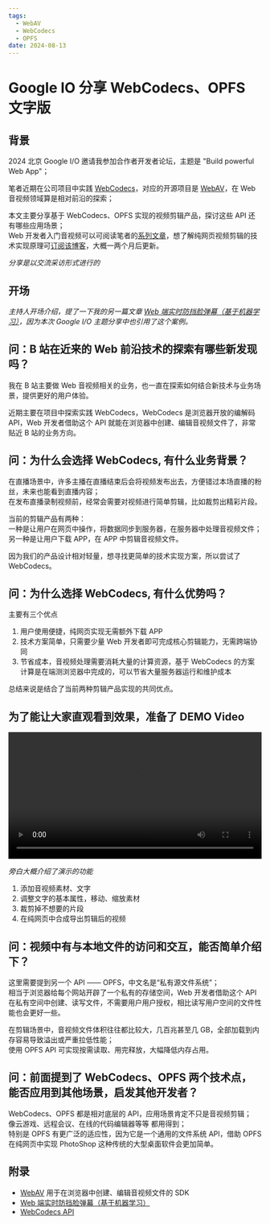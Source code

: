 ```yaml
---
tags:
  - WebAV
  - WebCodecs
  - OPFS
date: 2024-08-13
---
```


# Google IO 分享 WebCodecs、OPFS 文字版

## 背景

2024 北京 Google I/O 邀请我参加合作者开发者论坛，主题是 "Build powerful Web App"；

笔者近期在公司项目中实践 [WebCodecs][3]，对应的开源项目是 [WebAV][1]，在 Web 音视频领域算是相对前沿的探索；

本文主要分享基于 WebCodecs、OPFS 实现的视频剪辑产品，探讨这些 API 还有哪些应用场景；  
Web 开发者入门音视频可以可阅读笔者的[系列文章](/tag/WebAV)，想了解纯网页视频剪辑的技术实现原理可[订阅该博客](/subscribe.html)，大概一两个月后更新。

_分享是以交流采访形式进行的_

## 开场

_主持人开场介绍，提了一下我的另一篇文章 [Web 端实时防挡脸弹幕（基于机器学习）][2]，因为本次 Google I/O 主题分享中也引用了这个案例。_

## 问：B 站在近来的 Web 前沿技术的探索有哪些新发现吗？

我在 B 站主要做 Web 音视频相关的业务，也一直在探索如何结合新技术与业务场景，提供更好的用户体验。

近期主要在项目中探索实践 WebCodecs，WebCodecs 是浏览器开放的编解码 API，Web 开发者借助这个 API 就能在浏览器中创建、编辑音视频文件了，非常贴近 B 站的业务方向。

## 问：为什么会选择 WebCodecs, 有什么业务背景？

在直播场景中，许多主播在直播结束后会将视频发布出去，方便错过本场直播的粉丝，未来也能看到直播内容；  
在发布直播录制视频前，经常会需要对视频进行简单剪辑，比如裁剪出精彩片段。

当前的剪辑产品有两种：  
一种是让用户在网页中操作，将数据同步到服务器，在服务器中处理音视频文件；  
另一种是让用户下载 APP，在 APP 中剪辑音视频文件。

因为我们的产品设计相对轻量，想寻找更简单的技术实现方案，所以尝试了 WebCodecs。

## 问：为什么选择 WebCodecs, 有什么优势吗？

主要有三个优点

1. 用户使用便捷，纯网页实现无需额外下载 APP
2. 技术方案简单，只需要少量 Web 开发者即可完成核心剪辑能力，无需跨端协同
3. 节省成本，音视频处理需要消耗大量的计算资源，基于 WebCodecs 的方案计算是在端测浏览器中完成的，可以节省大量服务器运行和维护成本

总结来说是结合了当前两种剪辑产品实现的共同优点。

## 为了能让大家直观看到效果，准备了 DEMO Video

<video src="./google-io-demo.mp4" controls style="width: 100%;"></video>

_旁白大概介绍了演示的功能_

1. 添加音视频素材、文字
2. 调整文字的基本属性，移动、缩放素材
3. 裁剪掉不想要的片段
4. 在纯网页中合成导出剪辑后的视频

## 问：视频中有与本地文件的访问和交互，能否简单介绍下？

这里需要提到另一个 API —— OPFS，中文名是“私有源文件系统”；  
相当于浏览器给每个网站开辟了一个私有的存储空间，Web 开发者借助这个 API 在私有空间中创建、读写文件，不需要用户用户授权，相比读写用户空间的文件性能也会更好一些。

在剪辑场景中，音视频文件体积往往都比较大，几百兆甚至几 GB，全部加载到内存容易导致溢出或严重拉低性能；  
使用 OPFS API 可实现按需读取、用完释放，大幅降低内存占用。

## 问：前面提到了 WebCodecs、OPFS 两个技术点，能否应用到其他场景，启发其他开发者？

WebCodecs、OPFS 都是相对底层的 API，应用场景肯定不只是音视频剪辑；  
像云游戏、远程会议、在线的代码编辑器等等 都用得到；  
特别是 OPFS 有更广泛的适应性，因为它是一个通用的文件系统 API，借助 OPFS 在纯网页中实现 PhotoShop 这种传统的大型桌面软件会更加简单。

## 附录

- [WebAV][1] 用于在浏览器中创建、编辑音视频文件的 SDK
- [Web 端实时防挡脸弹幕（基于机器学习）][2]
- [WebCodecs API][3]

[1]: https://github.com/bilibili/WebAV/
[2]: https://hughfenghen.github.io/posts/2023/06/21/body-mask-danmaku/
[3]: https://developer.mozilla.org/zh-CN/docs/Web/API/WebCodecs_API
